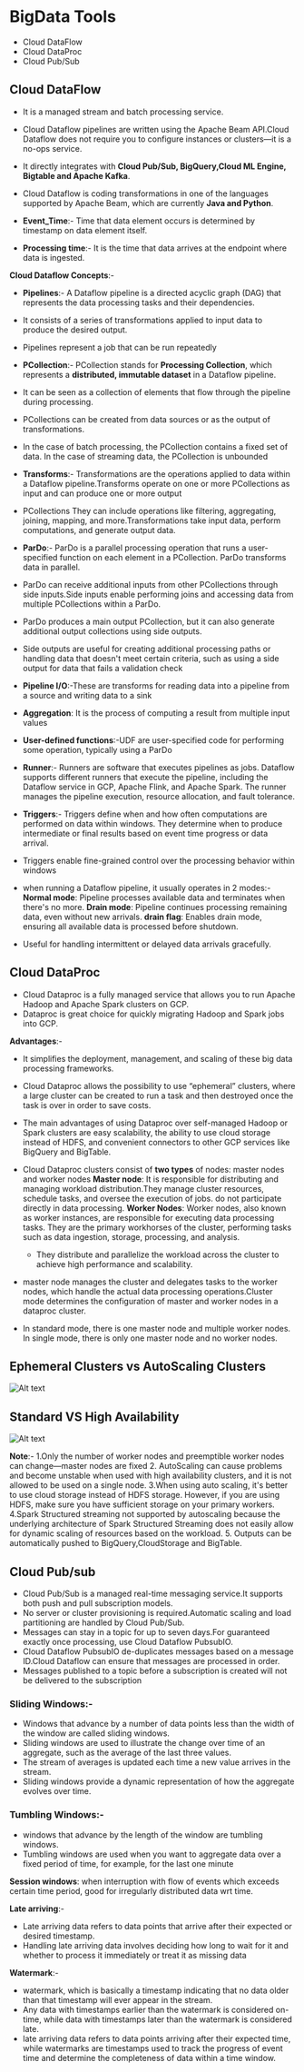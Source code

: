 # BigData Tools
- Cloud DataFlow
- Cloud DataProc
- Cloud Pub/Sub

## Cloud DataFlow
- It is a managed stream and batch processing service.
- Cloud Dataflow pipelines are written using the Apache Beam API.Cloud Dataflow does not require you to configure instances or clusters—it is a no-ops 
service.
- It directly integrates with **Cloud Pub/Sub, BigQuery,Cloud ML Engine, Bigtable and Apache Kafka**.
- Cloud Dataflow is coding transformations in one of the languages supported by Apache Beam, which are currently **Java and Python**.

- **Event_Time**:- Time that data element occurs is determined by timestamp on data element itself.
- **Processing time**:- It is the time that data arrives at the endpoint where data is ingested.

**Cloud Dataflow Concepts**:-
- **Pipelines**:- A Dataflow pipeline is a directed acyclic graph (DAG) that represents the data processing tasks and their dependencies. 
- It consists of a series of transformations applied to input data to produce the desired output. 
- Pipelines represent a job that can be run repeatedly
- **PCollection**:- PCollection stands for **Processing Collection**, which represents a **distributed, immutable dataset** in a Dataflow pipeline. 
- It can be seen as a collection of elements that flow through the pipeline during processing.
- PCollections can be created from data sources or as the output of transformations.
- In the case of batch processing, the PCollection contains a fixed set of data. In the case of streaming data, the PCollection is unbounded
- **Transforms**:- Transformations are the operations applied to data within a Dataflow pipeline.Transforms operate on one or more PCollections as input and can produce one or more output
- PCollections They can include operations like filtering, aggregating, joining, mapping, and more.Transformations take input data, perform computations, and generate output data.
- **ParDo**:- ParDo is a parallel processing operation that runs a user-specified function on each element in a PCollection. ParDo transforms data in parallel.
- ParDo can receive additional inputs from other PCollections through side inputs.Side inputs enable performing joins and accessing data from multiple PCollections within a ParDo.
- ParDo produces a main output PCollection, but it can also generate additional output collections using side outputs.
- Side outputs are useful for creating additional processing paths or handling data that doesn't meet certain criteria, such as using a side output for data that fails a validation check
- **Pipeline I/O**:-These are transforms for reading data into a pipeline from a source and writing data to a sink
- **Aggregation**: It is the process of computing a result from multiple input values
- **User-defined functions**:-UDF are user-specified code for performing some operation, typically using a ParDo
- **Runner**:- Runners are software that executes pipelines as jobs. Dataflow supports different runners that execute the pipeline, including the Dataflow service in GCP, Apache Flink, and Apache Spark. The runner manages the pipeline execution, resource allocation, and fault tolerance.
- **Triggers**:- Triggers define when and how often computations are performed on data within windows. They determine when to produce intermediate or final results based on event time progress or data arrival. 
- Triggers enable fine-grained control over the processing behavior within windows

- when running a Dataflow pipeline, it usually operates in 2 modes:-
**Normal mode**: Pipeline processes available data and terminates when there's no more.
**Drain mode**: Pipeline continues processing remaining data, even without new arrivals.
**drain flag**: Enables drain mode, ensuring all available data is processed before shutdown.
- Useful for handling intermittent or delayed data arrivals gracefully.

## Cloud DataProc
- Cloud Dataproc is a fully managed service that allows you to run Apache Hadoop and Apache Spark clusters on GCP.
-  Dataproc is great choice for quickly migrating Hadoop and Spark jobs into GCP.

**Advantages**:-
- It simplifies the deployment, management, and scaling of these big data processing frameworks.
- Cloud Dataproc allows the possibility to use “ephemeral” clusters, where a large cluster can be created to run a task and then destroyed once the task is over in order to save costs.
- The main advantages of using Dataproc over self-managed Hadoop or Spark clusters are easy scalability, the ability to use cloud storage instead of HDFS, and convenient connectors to other GCP services like BigQuery and BigTable.

- Cloud Dataproc clusters consist of **two types** of nodes: master nodes and worker nodes
	**Master node**: It is responsible for distributing and managing workload distribution.They manage cluster resources, schedule tasks, and oversee the execution of jobs. do not participate directly in data processing.
	**Worker Nodes**: Worker nodes, also known as worker instances, are responsible for executing data processing tasks. They are the primary workhorses of the cluster, performing tasks such as data ingestion, storage, processing, and analysis. 
    - They distribute and parallelize the workload across the cluster to achieve high performance and scalability.

- master node manages the cluster and delegates tasks to the worker nodes, which handle the actual data processing operations.Cluster mode determines the configuration of master and worker nodes in a dataproc cluster. 
- In standard mode, there is one master node and multiple worker nodes. In single mode, there is only one master node and no worker nodes.

## Ephemeral Clusters vs AutoScaling Clusters
![Alt text](image-1.png)

## Standard VS High Availability
![Alt text](image-2.png)

**Note**:- 
	1.Only the number of worker nodes and preemptible worker nodes can change—master nodes are fixed
	2. AutoScaling can cause problems and become unstable when used with high availability clusters, and it is not allowed to be used on a single node.
	3.When using auto scaling, it's better to use cloud storage instead of HDFS storage. However, if you are using HDFS, make sure you have sufficient storage on your primary workers.
	4.Spark Structured streaming not supported by autoscaling  because the underlying architecture of Spark Structured Streaming does not easily allow for dynamic scaling of resources based on the workload.
	5. Outputs can be automatically pushed to BigQuery,CloudStorage and BigTable.

## Cloud Pub/sub
- Cloud Pub/Sub is a managed real-time messaging service.It supports both push and pull subscription models.
- No server or cluster provisioning is required.Automatic scaling and load partitioning are handled by Cloud Pub/Sub.
- Messages can stay in a topic for up to seven days.For guaranteed exactly once processing, use Cloud Dataflow PubsubIO.
- Cloud Dataflow PubsubIO de-duplicates messages based on a message ID.Cloud Dataflow can ensure that messages are processed in order.
- Messages published to a topic before a subscription is created will not be delivered to the subscription

### Sliding Windows:- 
- Windows that advance by a number of data points less than the width of the window are called sliding windows.
- Sliding windows are used to illustrate the change over time of an aggregate, such as the average of the last three values.
- The stream of averages is updated each time a new value arrives in the stream.
- Sliding windows provide a dynamic representation of how the aggregate evolves over time.

### Tumbling Windows:-
- windows that advance by the length of the window are tumbling windows.
- Tumbling windows are used when you want to aggregate data over a fixed period of time, for example, for the last one minute

**Session windows**: when interruption with flow of events which exceeds certain time period, good for irregularly distributed data wrt time.

**Late arriving**:-
- Late arriving data refers to data points that arrive after their expected or desired timestamp. 
- Handling late arriving data involves deciding how long to wait for it and whether to process it immediately or treat it as missing data

**Watermark**:-
- watermark, which is basically a timestamp indicating that no data older than that timestamp will ever appear in the stream.
- Any data with timestamps earlier than the watermark is considered on-time, while data with timestamps later than the watermark is considered late.
- late arriving data refers to data points arriving after their expected time, while watermarks are timestamps used to track the progress of event time and determine the completeness of data within a time window.
